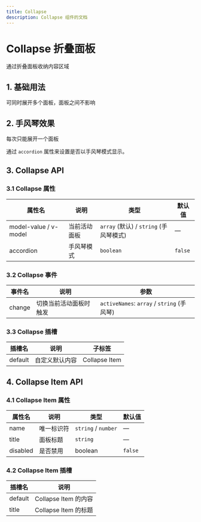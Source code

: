 ```yaml
---
title: Collapse
description: Collapse 组件的文档
---
```


# Collapse 折叠面板

通过折叠面板收纳内容区域

## 1. 基础用法

可同时展开多个面板，面板之间不影响

<preview path="../demo/Collapse/Basic.vue" title="基础用法" description="Collapse 组件的基础用法"></preview>

## 2. 手风琴效果

每次只能展开一个面板

通过 `accordion` 属性来设置是否以手风琴模式显示。

<preview path="../demo/Collapse/Accordion.vue" title="手风琴效果" description="Collapse 组件的手风琴效果用法"></preview>

## 3. Collapse API

### 3.1 Collapse 属性

| 属性名                | 说明         | 类型                                   | 默认值  |
| --------------------- | ------------ | -------------------------------------- | ------- |
| model-value / v-model | 当前活动面板 | `array` (默认) / `string` (手风琴模式) | —       |
| accordion             | 手风琴模式   | `boolean`                              | `false` |

### 3.2 Collapse 事件

| 事件名 | 说明                   | 参数                                       |
| ------ | ---------------------- | ------------------------------------------ |
| change | 切换当前活动面板时触发 | `activeNames`: `array` / `string` (手风琴) |

### 3.3 Collapse 插槽

| 插槽名  | 说明           | 子标签        |
| ------- | -------------- | ------------- |
| default | 自定义默认内容 | Collapse Item |

## 4. Collapse Item API

### 4.1 Collapse Item 属性

| 属性名   | 说明       | 类型                | 默认值  |
| -------- | ---------- | ------------------- | ------- |
| name     | 唯一标识符 | `string` / `number` | —       |
| title    | 面板标题   | `string`            | —       |
| disabled | 是否禁用   | boolean             | `false` |

### 4.2 Collapse Item 插槽

| 插槽名  | 说明                 |
| ------- | -------------------- |
| default | Collapse Item 的内容 |
| title   | Collapse Item 的标题 |
